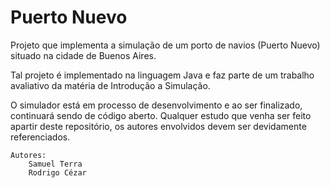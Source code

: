 <h1>Puerto Nuevo</h1>

Projeto que implementa a simulação de um porto de navios (Puerto Nuevo) situado na cidade de Buenos Aires.

Tal projeto é implementado na linguagem Java e faz parte de um trabalho avaliativo da matéria de Introdução a Simulação.

O simulador está em processo de desenvolvimento e ao ser finalizado, continuará sendo de código aberto. Qualquer estudo
que venha ser feito apartir deste repositório, os autores envolvidos devem ser devidamente referenciados.
  

    Autores:
        Samuel Terra
        Rodrigo Cézar